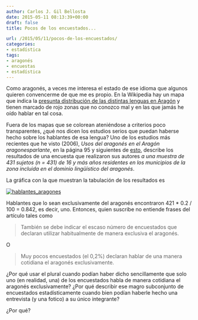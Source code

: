 ```yaml
---
author: Carlos J. Gil Bellosta
date: 2015-05-11 08:13:39+00:00
draft: false
title: Pocos de los encuestados...

url: /2015/05/11/pocos-de-los-encuestados/
categories:
- estadística
tags:
- aragonés
- encuestas
- estadística
---
```


Como aragonés, a veces me interesa el estado de ese idioma que algunos quieren convencerme de que me es propio. En la Wikipedia hay un mapa que indica la [presunta distribución de las distintas lenguas en Aragón](http://es.wikipedia.org/wiki/Idioma_aragon%C3%A9s) y tienen marcado de rojo zonas que no conozco mal y en las que jamás he oído hablar en tal cosa.

Fuera de los mapas que se colorean ateniéndose a criterios poco transparentes, ¿qué nos dicen los estudios serios que puedan haberse hecho sobre los hablantes de esa lengua? Uno de los estudios más recientes que he visto (2006), _Usos del aragonés en el Aragón aragonesparlante_, en la página 95 y siguientes de [esto](http://www.iea.es/documents/73041/69461dfa-5509-43a2-9b83-6cb0cc0fd5f0), describe los resultados de una encuesta que realizaron sus autores _a una muestra de 431 sujetos (n = 431) de 16 y más años residentes en los municipios de la zona incluida en el dominio lingüístico del aragonés_.

La gráfica con la que muestran la tabulación de los resultados es

[![hablantes_aragones](/wp-uploads/2015/05/hablantes_aragones.png)
](/wp-uploads/2015/05/hablantes_aragones.png)

Hablantes que lo sean exclusivamente del aragonés encontraron 421 * 0.2 / 100 = 0.842, es decir, uno. Entonces, quien suscribe no entiende frases del artículo tales como

>También se debe indicar el escaso número de encuestados que declaran utilizar habitualmente de manera exclusiva el aragonés.

O

>Muy pocos encuestados (el 0,2%) declaran hablar de una manera cotidiana el aragonés exclusivamente.

¿Por qué usar el plural cuando podían haber dicho sencillamente que solo uno (en realidad, una) de los encuestados habla de manera cotidiana el aragonés exclusivamente? ¿Por qué describir ese magro subconjunto de encuestados estadísticamente cuando bien podían haberle hecho una entrevista (y una fotico) a su único integrante?

¿Por qué?